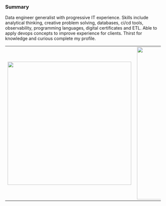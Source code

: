 ### Summary
Data engineer generalist with progressive IT experience. Skills include analytical thinking, creative problem solving, databases, ci/cd tools, observability, programming languages, digital certificates and ETL. Able to apply devops concepts to improve experience for clients. Thirst for knowledge and curious complete my profile.


<center>
<table>
    <tr>
        <td><img width="400px" align="left" src="https://github-readme-stats.vercel.app/api/top-langs/?username=joaoferr&hide=html&layout=compact&theme=buefy" /></td>
        <td><img width="495px" align="left" src="https://github-readme-stats.vercel.app/api?username=joaoferr&theme=buefy"/></td>
    </tr>   
</table>
</center>
